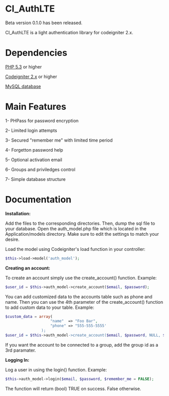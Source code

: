 CI_AuthLTE
==========
Beta version 0.1.0 has been released. 

CI_AuthLTE is a light authentication library for codeigniter 2.x.


Dependencies
============
[PHP 5.3](http://php.net) or higher

[Codeigniter 2.x](http://ellislab.com/codeigniter) or higher

[MySQL database](http://www.mysql.com)

Main Features
=============
 1- PHPass for password encryption
 
 2- Limited login attempts
 
 3- Secured "remember me" with limited time period
 
 4- Forgetton password help
 
 5- Optional activation email
 
 6- Groups and priviledges control
 
 7- Simple database structure

Documentation
=============
**Installation:**

Add the files to the corresponding directories. Then, dump the sql file to your database.
Open the auth_model.php file which is located in the Application/models directory. Make sure to edit the settings to match your desire.

Load the model using Codeigniter's load function in your controller:
```PHP
$this->load->model('auth_model');
```

**Creating an account:**

To create an account simply use the create_account() function. Example:
```PHP
$user_id = $this->auth_model->create_account($email, $password);
```
You can add customized data to the accounts table such as phone and name. Then you can use the 4th parameter of the create_account() function to add custom data to your table. Example:
```PHP
$custom_data = array(
					"name"  => "Foo Bar",
					"phone" => "555-555-5555'
				);
$user_id = $this->auth_model->create_account($email, $password, NULL, $custom_data);
```
If you want the account to be connected to a group, add the group id as a 3rd paramater.

**Logging In:**

Log a user in using the login() function. Example:
```PHP
$this->auth_model->login($email, $password, $remember_me = FALSE);
```
The function will return (bool) TRUE on success. False otherwise.